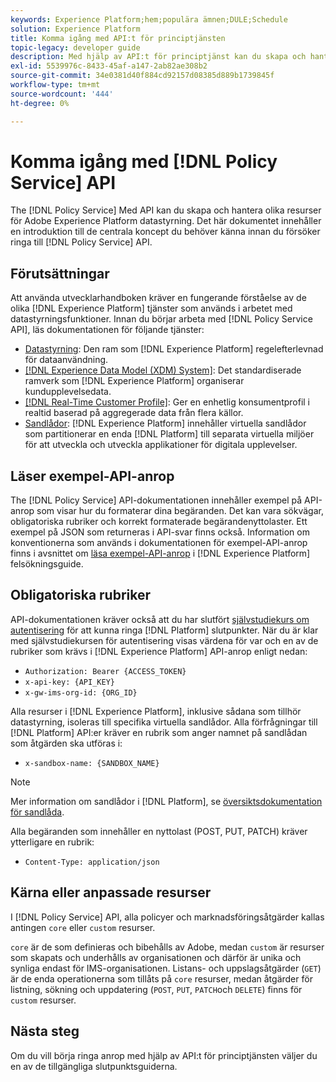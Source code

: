 ```yaml
---
keywords: Experience Platform;hem;populära ämnen;DULE;Schedule
solution: Experience Platform
title: Komma igång med API:t för principtjänsten
topic-legacy: developer guide
description: Med hjälp av API:t för principtjänst kan du skapa och hantera olika resurser för Adobe Experience Platform datastyrning. Det här dokumentet innehåller en introduktion till de centrala koncept som du behöver känna till innan du försöker anropa API:t för principtjänsten.
exl-id: 5539976c-8433-45af-a147-2ab82ae308b2
source-git-commit: 34e0381d40f884cd92157d08385d889b1739845f
workflow-type: tm+mt
source-wordcount: '444'
ht-degree: 0%

---
```


# Komma igång med [!DNL Policy Service] API

The [!DNL Policy Service] Med API kan du skapa och hantera olika resurser för Adobe Experience Platform datastyrning. Det här dokumentet innehåller en introduktion till de centrala koncept du behöver känna innan du försöker ringa till [!DNL Policy Service] API.

## Förutsättningar

Att använda utvecklarhandboken kräver en fungerande förståelse av de olika [!DNL Experience Platform] tjänster som används i arbetet med datastyrningsfunktioner. Innan du börjar arbeta med [!DNL Policy Service API], läs dokumentationen för följande tjänster:

* [Datastyrning](../home.md): Den ram som [!DNL Experience Platform] regelefterlevnad för dataanvändning.
* [[!DNL Experience Data Model (XDM) System]](../../xdm/home.md): Det standardiserade ramverk som [!DNL Experience Platform] organiserar kundupplevelsedata.
* [[!DNL Real-Time Customer Profile]](../../profile/home.md): Ger en enhetlig konsumentprofil i realtid baserad på aggregerade data från flera källor.
* [Sandlådor](../../sandboxes/home.md): [!DNL Experience Platform] innehåller virtuella sandlådor som partitionerar en enda [!DNL Platform] till separata virtuella miljöer för att utveckla och utveckla applikationer för digitala upplevelser.

## Läser exempel-API-anrop

The [!DNL Policy Service] API-dokumentationen innehåller exempel på API-anrop som visar hur du formaterar dina begäranden. Det kan vara sökvägar, obligatoriska rubriker och korrekt formaterade begärandenyttolaster. Ett exempel på JSON som returneras i API-svar finns också. Information om konventionerna som används i dokumentationen för exempel-API-anrop finns i avsnittet om [läsa exempel-API-anrop](../../landing/troubleshooting.md#how-do-i-format-an-api-request) i [!DNL Experience Platform] felsökningsguide.

## Obligatoriska rubriker

API-dokumentationen kräver också att du har slutfört [självstudiekurs om autentisering](https://www.adobe.com/go/platform-api-authentication-en) för att kunna ringa [!DNL Platform] slutpunkter. När du är klar med självstudiekursen för autentisering visas värdena för var och en av de rubriker som krävs i [!DNL Experience Platform] API-anrop enligt nedan:

* `Authorization: Bearer {ACCESS_TOKEN}`
* `x-api-key: {API_KEY}`
* `x-gw-ims-org-id: {ORG_ID}`

Alla resurser i [!DNL Experience Platform], inklusive sådana som tillhör datastyrning, isoleras till specifika virtuella sandlådor. Alla förfrågningar till [!DNL Platform] API:er kräver en rubrik som anger namnet på sandlådan som åtgärden ska utföras i:

* `x-sandbox-name: {SANDBOX_NAME}`

>[!NOTE]
>
>Mer information om sandlådor i [!DNL Platform], se [översiktsdokumentation för sandlåda](../../sandboxes/home.md).

Alla begäranden som innehåller en nyttolast (POST, PUT, PATCH) kräver ytterligare en rubrik:

* `Content-Type: application/json`

## Kärna eller anpassade resurser

I [!DNL Policy Service] API, alla policyer och marknadsföringsåtgärder kallas antingen `core` eller `custom` resurser.

`core` är de som definieras och bibehålls av Adobe, medan `custom` är resurser som skapats och underhålls av organisationen och därför är unika och synliga endast för IMS-organisationen. Listans- och uppslagsåtgärder (`GET`) är de enda operationerna som tillåts på `core` resurser, medan åtgärder för listning, sökning och uppdatering (`POST`, `PUT`, `PATCH`och `DELETE`) finns för `custom` resurser.

## Nästa steg

Om du vill börja ringa anrop med hjälp av API:t för principtjänsten väljer du en av de tillgängliga slutpunktsguiderna.
